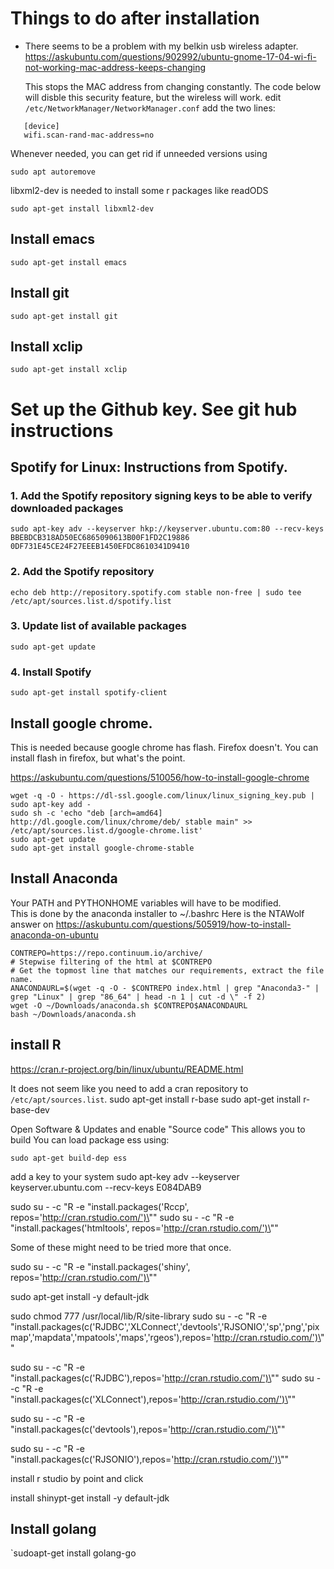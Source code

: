 # Things to do after installation
* There seems to be a problem with my belkin usb wireless adapter.  
  https://askubuntu.com/questions/902992/ubuntu-gnome-17-04-wi-fi-not-working-mac-address-keeps-changing

  This stops the MAC address from changing constantly. The code below will disble this security feature, but the wireless will work.
  edit `/etc/NetworkManager/NetworkManager.conf`
  add the two lines:

```   
   [device]
   wifi.scan-rand-mac-address=no
```
Whenever needed, you can get rid if unneeded versions using 

    sudo apt autoremove
libxml2-dev is needed to install some r packages like readODS

    sudo apt-get install libxml2-dev
## Install emacs
    sudo apt-get install emacs
## Install git
    sudo apt-get install git
## Install xclip
    sudo apt-get install xclip
# Set up the Github key.  See git hub instructions

## Spotify for Linux: Instructions from Spotify.
### 1. Add the Spotify repository signing keys to be able to verify downloaded packages
    sudo apt-key adv --keyserver hkp://keyserver.ubuntu.com:80 --recv-keys BBEBDCB318AD50EC6865090613B00F1FD2C19886 0DF731E45CE24F27EEEB1450EFDC8610341D9410

### 2. Add the Spotify repository
    echo deb http://repository.spotify.com stable non-free | sudo tee /etc/apt/sources.list.d/spotify.list

### 3. Update list of available packages
    sudo apt-get update

### 4. Install Spotify
    sudo apt-get install spotify-client

## Install google chrome. 
This is needed because google chrome has flash. Firefox doesn't.  You can install flash in firefox, but what's the point.

https://askubuntu.com/questions/510056/how-to-install-google-chrome

    wget -q -O - https://dl-ssl.google.com/linux/linux_signing_key.pub | sudo apt-key add -
    sudo sh -c 'echo "deb [arch=amd64] http://dl.google.com/linux/chrome/deb/ stable main" >> /etc/apt/sources.list.d/google-chrome.list'
    sudo apt-get update
    sudo apt-get install google-chrome-stable

## Install Anaconda
Your PATH and PYTHONHOME variables will have to be modified.  
This is done by the anaconda installer to ~/.bashrc 
Here is the NTAWolf answer on 
    https://askubuntu.com/questions/505919/how-to-install-anaconda-on-ubuntu
```
CONTREPO=https://repo.continuum.io/archive/
# Stepwise filtering of the html at $CONTREPO
# Get the topmost line that matches our requirements, extract the file name.
ANACONDAURL=$(wget -q -O - $CONTREPO index.html | grep "Anaconda3-" | grep "Linux" | grep "86_64" | head -n 1 | cut -d \" -f 2)
wget -O ~/Downloads/anaconda.sh $CONTREPO$ANACONDAURL
bash ~/Downloads/anaconda.sh
```


## install R 
https://cran.r-project.org/bin/linux/ubuntu/README.html

It does not seem like you need to add a cran repository to `/etc/apt/sources.list`.
    sudo apt-get install r-base
    sudo apt-get install r-base-dev

Open Software & Updates and enable "Source code"
This allows you to build
You can load package ess using:

    sudo apt-get build-dep ess 
add a key to your system
sudo apt-key adv --keyserver keyserver.ubuntu.com --recv-keys E084DAB9

sudo su - -c "R -e \"install.packages('Rccp', repos='http://cran.rstudio.com/')\""
sudo su - -c "R -e \"install.packages('htmltools', repos='http://cran.rstudio.com/')\""

Some of these might need to be tried more that once.


sudo su - -c "R -e \"install.packages('shiny', repos='http://cran.rstudio.com/')\""

sudo apt-get install -y default-jdk

sudo chmod 777 /usr/local/lib/R/site-library
sudo su  - -c "R -e \"install.packages(c('RJDBC','XLConnect','devtools','RJSONIO','sp','png','pixmap','mapdata','mpatools','maps','rgeos'),repos='http://cran.rstudio.com/')\""

sudo su - -c "R -e \"install.packages(c('RJDBC'),repos='http://cran.rstudio.com/')\""
sudo su - -c "R -e \"install.packages(c('XLConnect'),repos='http://cran.rstudio.com/')\""

sudo su - -c "R -e \"install.packages(c('devtools'),repos='http://cran.rstudio.com/')\""

sudo su - -c "R -e \"install.packages(c('RJSONIO'),repos='http://cran.rstudio.com/')\""

install r studio by point and click

install shinypt-get install -y default-jdk

## Install golang
`sudoapt-get install golang-go 




